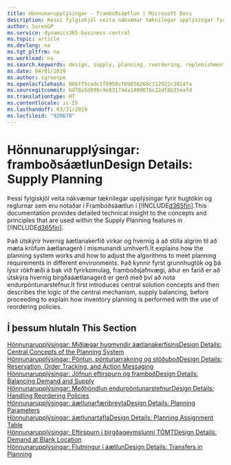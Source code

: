 ```yaml
---
title: Hönnunarupplýsingar - framboðsáætlun | Microsoft Docs
description: Þessi fylgiskjöl veita nákvæmar tæknilegar upplýsingar fyrir hugtökin og reglurnar sem eru notaðar í Framboðsáætlun í Business Central.
author: SorenGP
ms.service: dynamics365-business-central
ms.topic: article
ms.devlang: na
ms.tgt_pltfrm: na
ms.workload: na
ms.search.keywords: design, supply, planning, reordering, replenishment
ms.date: 04/01/2019
ms.author: sgroespe
ms.openlocfilehash: 006ff5cadc1f0950cf69856266c312922c3024fa
ms.sourcegitcommit: bd78a5d990c9e83174da1409076c22df8b35eafd
ms.translationtype: HT
ms.contentlocale: is-IS
ms.lasthandoff: 03/31/2019
ms.locfileid: "929670"
---
```

# <a name="design-details-supply-planning"></a><span data-ttu-id="41568-103">Hönnunarupplýsingar: framboðsáætlun</span><span class="sxs-lookup"><span data-stu-id="41568-103">Design Details: Supply Planning</span></span>
<span data-ttu-id="41568-104">Þessi fylgiskjöl veita nákvæmar tæknilegar upplýsingar fyrir hugtökin og reglurnar sem eru notaðar í Framboðsáætlun í [!INCLUDE[d365fin](includes/d365fin_md.md)].</span><span class="sxs-lookup"><span data-stu-id="41568-104">This documentation provides detailed technical insight to the concepts and principles that are used within the Supply Planning features in [!INCLUDE[d365fin](includes/d365fin_md.md)].</span></span>  

<span data-ttu-id="41568-105">Það útskýrir hvernig áætlanakerfið virkar og hvernig á að stilla algrím til að mæta kröfum áætlanagerð í mismunandi umhverfi.</span><span class="sxs-lookup"><span data-stu-id="41568-105">It explains how the planning system works and how to adjust the algorithms to meet planning requirements in different environments.</span></span> <span data-ttu-id="41568-106">Það kynnir fyrst grunnhugtök og þá lýsir rökfræði á bak við fyrirkomulag, framboðsjafnvægi, áður en farið er að útskýra hvernig birgðaáætlanagerð er gerð með því að nota endurpöntunarstefnur.</span><span class="sxs-lookup"><span data-stu-id="41568-106">It first introduces central solution concepts and then describes the logic of the central mechanism, supply balancing, before proceeding to explain how inventory planning is performed with the use of reordering policies.</span></span>  

## <a name="in-this-section"></a><span data-ttu-id="41568-107">Í þessum hluta</span><span class="sxs-lookup"><span data-stu-id="41568-107">In This Section</span></span>  
[<span data-ttu-id="41568-108">Hönnunarupplýsingar: Miðlægar hugmyndir áætlanakerfisins</span><span class="sxs-lookup"><span data-stu-id="41568-108">Design Details: Central Concepts of the Planning System</span></span>](design-details-central-concepts-of-the-planning-system.md)  
[<span data-ttu-id="41568-109">Hönnunarupplýsingar: Pöntun, pöntunarrakning og stöðuboð</span><span class="sxs-lookup"><span data-stu-id="41568-109">Design Details: Reservation, Order Tracking, and Action Messaging</span></span>](design-details-reservation-order-tracking-and-action-messaging.md)  
[<span data-ttu-id="41568-110">Hönnunarupplýsingar: Jöfnun eftirspurn og framboð</span><span class="sxs-lookup"><span data-stu-id="41568-110">Design Details: Balancing Demand and Supply</span></span>](design-details-balancing-demand-and-supply.md)  
[<span data-ttu-id="41568-111">Hönnunarupplýsingar: Meðhöndlun endurpöntunarstefnur</span><span class="sxs-lookup"><span data-stu-id="41568-111">Design Details: Handling Reordering Policies</span></span>](design-details-handling-reordering-policies.md)  
[<span data-ttu-id="41568-112">Hönnunarupplýsingar: áætlunarfæribreyta</span><span class="sxs-lookup"><span data-stu-id="41568-112">Design Details: Planning Parameters</span></span>](design-details-planning-parameters.md)  
[<span data-ttu-id="41568-113">Hönnunarupplýsingar: áætlunartafla</span><span class="sxs-lookup"><span data-stu-id="41568-113">Design Details: Planning Assignment Table</span></span>](design-details-planning-assignment-table.md)  
[<span data-ttu-id="41568-114">Hönnunarupplýsingar: Eftirspurn í birgðageymslunni  TÓMT</span><span class="sxs-lookup"><span data-stu-id="41568-114">Design Details: Demand at Blank Location</span></span>](design-details-demand-at-blank-location.md)  
[<span data-ttu-id="41568-115">Hönnunarupplýsingar: Flutningur í áætlun</span><span class="sxs-lookup"><span data-stu-id="41568-115">Design Details: Transfers in Planning</span></span>](design-details-transfers-in-planning.md)
